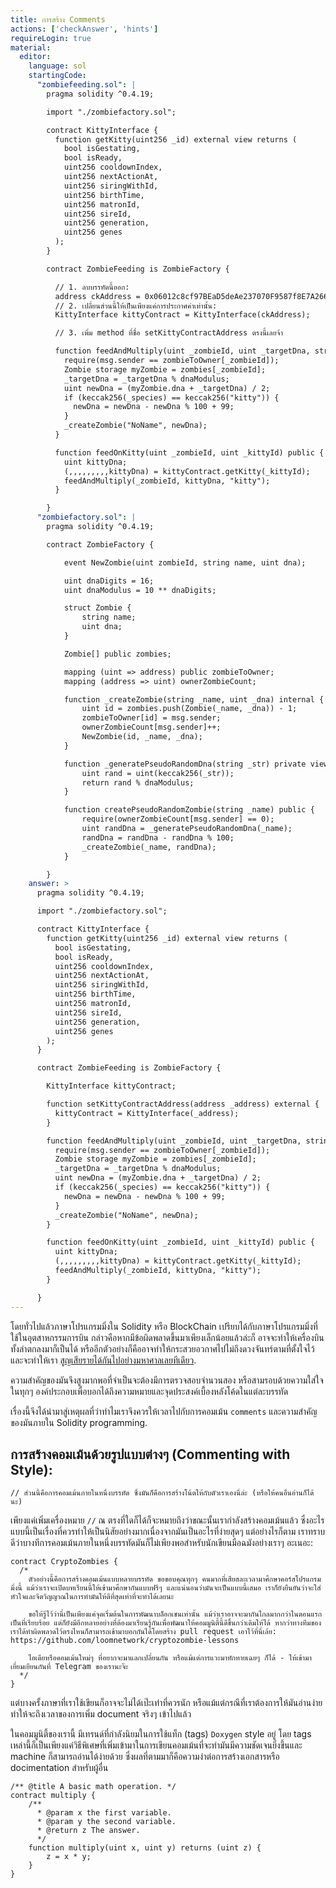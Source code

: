 ```yaml
---
title: การสร้าง Comments
actions: ['checkAnswer', 'hints']
requireLogin: true
material:
  editor:
    language: sol
    startingCode:
      "zombiefeeding.sol": |
        pragma solidity ^0.4.19;

        import "./zombiefactory.sol";

        contract KittyInterface {
          function getKitty(uint256 _id) external view returns (
            bool isGestating,
            bool isReady,
            uint256 cooldownIndex,
            uint256 nextActionAt,
            uint256 siringWithId,
            uint256 birthTime,
            uint256 matronId,
            uint256 sireId,
            uint256 generation,
            uint256 genes
          );
        }

        contract ZombieFeeding is ZombieFactory {

          // 1. ลบบรรทัดนี้ออก:
          address ckAddress = 0x06012c8cf97BEaD5deAe237070F9587f8E7A266d;
          // 2. เปลี่ยนส่วนนี้ให้เป็นเพียงแค่การประกาศค่าเท่านั้น:
          KittyInterface kittyContract = KittyInterface(ckAddress);

          // 3. เพิ่ม method ที่ชื่อ setKittyContractAddress ตรงนี้เลยจ้า

          function feedAndMultiply(uint _zombieId, uint _targetDna, string _species) public {
            require(msg.sender == zombieToOwner[_zombieId]);
            Zombie storage myZombie = zombies[_zombieId];
            _targetDna = _targetDna % dnaModulus;
            uint newDna = (myZombie.dna + _targetDna) / 2;
            if (keccak256(_species) == keccak256("kitty")) {
              newDna = newDna - newDna % 100 + 99;
            }
            _createZombie("NoName", newDna);
          }

          function feedOnKitty(uint _zombieId, uint _kittyId) public {
            uint kittyDna;
            (,,,,,,,,,kittyDna) = kittyContract.getKitty(_kittyId);
            feedAndMultiply(_zombieId, kittyDna, "kitty");
          }

        }
      "zombiefactory.sol": |
        pragma solidity ^0.4.19;

        contract ZombieFactory {

            event NewZombie(uint zombieId, string name, uint dna);

            uint dnaDigits = 16;
            uint dnaModulus = 10 ** dnaDigits;

            struct Zombie {
                string name;
                uint dna;
            }

            Zombie[] public zombies;

            mapping (uint => address) public zombieToOwner;
            mapping (address => uint) ownerZombieCount;

            function _createZombie(string _name, uint _dna) internal {
                uint id = zombies.push(Zombie(_name, _dna)) - 1;
                zombieToOwner[id] = msg.sender;
                ownerZombieCount[msg.sender]++;
                NewZombie(id, _name, _dna);
            }

            function _generatePseudoRandomDna(string _str) private view returns (uint) {
                uint rand = uint(keccak256(_str));
                return rand % dnaModulus;
            }

            function createPseudoRandomZombie(string _name) public {
                require(ownerZombieCount[msg.sender] == 0);
                uint randDna = _generatePseudoRandomDna(_name);
                randDna = randDna - randDna % 100;
                _createZombie(_name, randDna);
            }

        }
    answer: >
      pragma solidity ^0.4.19;

      import "./zombiefactory.sol";

      contract KittyInterface {
        function getKitty(uint256 _id) external view returns (
          bool isGestating,
          bool isReady,
          uint256 cooldownIndex,
          uint256 nextActionAt,
          uint256 siringWithId,
          uint256 birthTime,
          uint256 matronId,
          uint256 sireId,
          uint256 generation,
          uint256 genes
        );
      }

      contract ZombieFeeding is ZombieFactory {

        KittyInterface kittyContract;

        function setKittyContractAddress(address _address) external {
          kittyContract = KittyInterface(_address);
        }

        function feedAndMultiply(uint _zombieId, uint _targetDna, string _species) public {
          require(msg.sender == zombieToOwner[_zombieId]);
          Zombie storage myZombie = zombies[_zombieId];
          _targetDna = _targetDna % dnaModulus;
          uint newDna = (myZombie.dna + _targetDna) / 2;
          if (keccak256(_species) == keccak256("kitty")) {
            newDna = newDna - newDna % 100 + 99;
          }
          _createZombie("NoName", newDna);
        }

        function feedOnKitty(uint _zombieId, uint _kittyId) public {
          uint kittyDna;
          (,,,,,,,,,kittyDna) = kittyContract.getKitty(_kittyId);
          feedAndMultiply(_zombieId, kittyDna, "kitty");
        }

      }
---
```


โดยทั่วไปแล้วภาษาโปรแกรมมิ่งใน Solidity หรือ BlockChain เปรียบได้กับภาษาโปรแกรมมิ่งที่ใช้ในอุตสาหกรรมการบิน กล่าวคือหากมีข้อผิดพลาดขึ้นมาเพียงเล็กน้อยแล้วล่ะก็ อาจจะทำให้เครื่องบินทั้งลำตกลงมาก็เป็นได้ หรืออีกตัวอย่างก็คืออาจทำให้กระสวยอวกาศไปไม่ถึงดวงจันทร์ตามที่ตั้งใจไว้ และจะทำให้เรา [สูญเสียรายได้กันไปอย่างมหาศาลเลยทีเดียว](https://medium.com/chain-cloud-company-blog/parity-multisig-hack-again-b46771eaa838).

ความสำคัญของมันจึงสูงมากพอที่จำเป็นจะต้องมีการตรวจสอบจำนวนสอง หรือสามรอบด้วยความใส่ใจในทุกๆ องค์ประกอบเพื่อบอกได้ถึงความหมายและจุดประสงค์เบื้องหลังโค้ดในแต่ละบรรทัด

เรื่องนี้จึงได้นำมาสู่เหตุผลที่ว่าทำไมเราจึงควรให้เวลาไปกับการคอมเม้น `comments` และความสำคัญของมันภายใน Solidity programming. 

## การสร้างคอมเม้นด้วยรูปแบบต่างๆ (Commenting with Style):

```
// ส่วนนี้คือการคอมเม้นภายในหนึ่งบรรทัด ซึ่งมันก็คือการสร้างโน้ตให้กับตัวเราเองนี่ล่ะ (หรือให้คนอื่นอ่านก็ได้นะ)
```

เพียงแค่เพิ่มเครื่องหมาย `//` ณ ตรงที่ใดก็ได้ก็จะหมายถึงว่าขณะนั้นเรากำลังสร้างคอมเม้นแล้ว ซึ่งอะไรแบบนี้เป็นเรื่องที่ควรทำให้เป็นนิสัยอย่างมากเนื่องจากมันเป็นอะไรที่ง่ายสุดๆ แต่อย่างไรก็ตาม เราทราบดีว่าบางทีการคอมเม้นภายในหนึ่งบรรทัดมันก็ไม่เพียงพอสำหรับนักเขียนมือฉมังอย่างเราๆ อะเนอะ:

```
contract CryptoZombies {
  /*
    ตัวอย่างนี้คือการสร้างคอมเม้นแบบหลายบรรทัด ขอขอบคุณทุกๆ คนมากที่เสียสละเวลามาศึกษาคอร์สโปรแกรมมิ่งนี้ แม้ว่าเราจะเปิดบทเรียนนี้ให้เข้ามาศึกษากันแบบฟรีๆ และแน่นอนว่ามันจะเป็นแบบนี้เสมอ เราก็ยังยืนยันว่าจะใส่หัวใจและจิตวิญญาณในการทำมันให้ดีที่สุดเท่าที่จะทำได้เลยนะ

    ขอให้รู้ไว้ว่านี่เป็นเพียงแค่จุดเริ่มต้นในการพัฒนาบล็อกเชนเท่านั้น แม้ว่าเราอาจจะมากันไกลมากกว่าในตอนแรกเป็นที่เรียบร้อย แต่ก็ยังมีอีกหลายอย่างที่ต้องมาเรียนรู้กันเพื่อพัฒนาให้คอมมูนิตี้นี้ดีขึ้นกว่าเดิมให้ได้ หากว่าทางทีมของเราได้ทำผิดพลาดไว้ตรงไหนก็สามารถเข้ามาบอกกันได้โดยสร้าง pull request เอาไว้ที่นี่เล้ย: https://github.com/loomnetwork/cryptozombie-lessons

    ไอเดียหรือคอมเม้นใหม่ๆ ที่อยากจะมาแลกเปลี่ยนกัน หรือแม้แต่การแวะมาทักทายเฉยๆ ก็ได้ - ให้เข้ามาเยี่ยมเยียนกันที่ Telegram ของเรานะจ๊ะ
  */
}
```

แต่บางครั้งภาษาที่เราใช้เขียนก็อาจจะไม่ได้เป๊ะเท่าที่ควรนัก หรือแม้แต่กรณีที่เราต้องการให้มันอ่านง่าย ทำให้จะถึงเวลาของการเพิ่ม document จริงๆ เข้าไปแล้ว

ในคอมมูนิตี้ของเรานี้ มีเทรนด์ที่กำลังนิยมในการใช้แท็ก (tags) `Doxygen` style อยู่ โดย tags เหล่านี้ก็เป็นเพียงแค่วิธีพิเศษที่เพิ่มเข้ามาในการเขียนคอมเม้นที่จะทำมันมีความชัดเจนยิ่งขึ้นและ machine ก็สามารถอ่านได้ง่ายด้วย ซึ่งผลที่ตามมาก็คือความง่าต่อการสร้างเอกสารหรือ docimentation สำหรับผู้อื่น

```
/** @title A basic math operation. */
contract multiply {
    /** 
      * @param x the first variable.
      * @param y the second variable.
      * @return z The answer.
      */
    function multiply(uint x, uint y) returns (uint z) {
        z = x * y;
    }
}
```
